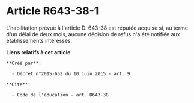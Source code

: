 # Article R643-38-1

L'habilitation prévue à l'article D. 643-38 est réputée acquise si, au terme d'un délai de deux mois, aucune décision de
refus n'a été notifiée aux établissements intéressés.

**Liens relatifs à cet article**

	**Créé par**:

	  - Décret n°2015-652 du 10 juin 2015 - art. 9

	**Cite**:

	  - Code de l'éducation - art. D643-38
